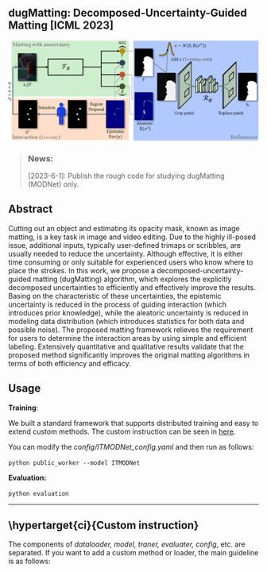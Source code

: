 ## dugMatting: Decomposed-Uncertainty-Guided Matting [ICML 2023]

![Image](https://github.com/Fire-friend/dugMatting/blob/main/temp_fig/method.png?raw=true)

> ### News:
>
> [2023-6-1]: Publish the rough code for studying dugMatting (MODNet) only.

## Abstract

Cutting out an object and estimating its opacity mask, known as image matting, is a key task in image and video editing. Due to the highly ill-posed issue, additional inputs, typically user-defined trimaps or scribbles, are usually needed to reduce the uncertainty. Although effective, it is either time consuming or only suitable for experienced users who know where to place the strokes. In this work, we propose a decomposed-uncertainty-guided matting (dugMatting) algorithm, which explores the explicitly decomposed uncertainties to efficiently and effectively improve the results. Basing on the characteristic of these uncertainties, the epistemic uncertainty is reduced in the process of guiding interaction (which introduces prior knowledge), while the aleatoric uncertainty is reduced in modeling data distribution (which introduces statistics for both data and possible noise). The proposed matting framework relieves the requirement for users to determine the interaction areas by using simple and efficient labeling. Extensively quantitative and qualitative results validate that the proposed method significantly improves the original matting algorithms in terms of both efficiency and efficacy.

## Usage

**Training**:

We built a standard framework that supports distributed training and easy to extend custom methods. The custom instruction can be seen in [here]().

You can modify the  *config/ITMODNet_config.yaml* and then run as follows:

`python public_worker --model ITMODNet`

**Evaluation:**

`python evaluation `

------

## \hypertarget{ci}{Custom instruction}

The components of *dataloader, model, traner, evaluater, config*, etc. are separated. If you want to add a custom method or loader, the main guideline is as follows:
